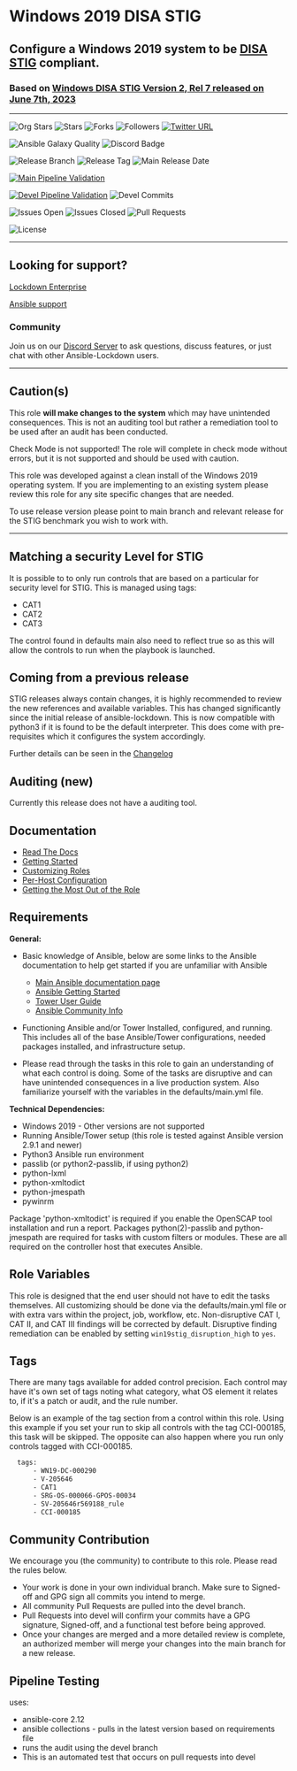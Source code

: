 # Windows 2019 DISA STIG

## Configure a Windows 2019 system to be [DISA STIG](https://public.cyber.mil/stigs/downloads/) compliant.

### Based on [ Windows DISA STIG Version 2, Rel 7 released on June 7th, 2023 ](https://dl.dod.cyber.mil/wp-content/uploads/stigs/zip/U_MS_Windows_Server_2019_V2R7_STIG.zip)

---

![Org Stars](https://img.shields.io/github/stars/ansible-lockdown?label=Org%20Stars&style=social)
![Stars](https://img.shields.io/github/stars/ansible-lockdown/Windows-2019-STIG?label=Repo%20Stars&style=social)
![Forks](https://img.shields.io/github/forks/ansible-lockdown/Windows-2019-STIG?style=social)
![Followers](https://img.shields.io/github/followers/ansible-lockdown?style=social)
[![Twitter URL](https://img.shields.io/twitter/url/https/twitter.com/AnsibleLockdown.svg?style=social&label=Follow%20%40AnsibleLockdown)](https://twitter.com/AnsibleLockdown)

![Ansible Galaxy Quality](https://img.shields.io/ansible/quality/61461?label=Quality&&logo=ansible)
![Discord Badge](https://img.shields.io/discord/925818806838919229?logo=discord)

![Release Branch](https://img.shields.io/badge/Release%20Branch-Main-brightgreen)
![Release Tag](https://img.shields.io/github/v/tag/ansible-lockdown/Windows-2019-STIG?label=Release%20Tag&&color=success)
![Main Release Date](https://img.shields.io/github/release-date/ansible-lockdown/Windows-2019-STIG?label=Release%20Date)

[![Main Pipeline Validation](https://github.com/ansible-lockdown/Windows-2019-STIG/actions/workflows/main_pipeline_validation.yml/badge.svg?event=pull_request_target)](https://github.com/ansible-lockdown/Windows-2019-STIG/actions/workflows/main_pipeline_validation.yml)

[![Devel Pipeline Validation](https://github.com/ansible-lockdown/Windows-2019-STIG/actions/workflows/devel_pipeline_validation.yml/badge.svg?branch=devel&event=pull_request_target)](https://github.com/ansible-lockdown/Windows-2019-STIG/actions/workflows/devel_pipeline_validation.yml)
![Devel Commits](https://img.shields.io/github/commit-activity/m/ansible-lockdown/Windows-2019-STIG/devel?color=dark%20green&label=Devel%20Branch%20Commits)

![Issues Open](https://img.shields.io/github/issues-raw/ansible-lockdown/Windows-2019-STIG?label=Open%20Issues)
![Issues Closed](https://img.shields.io/github/issues-closed-raw/ansible-lockdown/Windows-2019-STIG?label=Closed%20Issues&&color=success)
![Pull Requests](https://img.shields.io/github/issues-pr/ansible-lockdown/Windows-2019-STIG?label=Pull%20Requests)

![License](https://img.shields.io/github/license/ansible-lockdown/Windows-2019-STIG?label=License)

---

## Looking for support?

[Lockdown Enterprise](https://www.lockdownenterprise.com#GH_AL_WINDOWS_2019_stig)

[Ansible support](https://www.mindpointgroup.com/cybersecurity-products/ansible-counselor#GH_AL_WINDOWS_2019_stig)

### Community

Join us on our [Discord Server](https://discord.io/ansible-lockdown) to ask questions, discuss features, or just chat with other Ansible-Lockdown users.

---

## Caution(s)

This role **will make changes to the system** which may have unintended consequences. This is not an auditing tool but rather a remediation tool to be used after an audit has been conducted.

Check Mode is not supported! The role will complete in check mode without errors, but it is not supported and should be used with caution.

This role was developed against a clean install of the Windows 2019 operating system. If you are implementing to an existing system please review this role for any site specific changes that are needed.

To use release version please point to main branch and relevant release for the STIG benchmark you wish to work with.

---

## Matching a security Level for STIG

It is possible to to only run controls that are based on a particular for security level for STIG.
This is managed using tags:

- CAT1
- CAT2
- CAT3

The control found in defaults main also need to reflect true so as this will allow the controls to run when the playbook is launched.

## Coming from a previous release

STIG releases always contain changes, it is highly recommended to review the new references and available variables. This has changed significantly since the initial release of ansible-lockdown.
This is now compatible with python3 if it is found to be the default interpreter. This does come with pre-requisites which it configures the system accordingly.

Further details can be seen in the [Changelog](./ChangeLog.md)

## Auditing (new)

Currently this release does not have a auditing tool.

## Documentation

- [Read The Docs](https://ansible-lockdown.readthedocs.io/en/latest/)
- [Getting Started](https://www.lockdownenterprise.com/docs/getting-started-with-lockdown#GH_AL_WINDOWS_2019_stig)
- [Customizing Roles](https://www.lockdownenterprise.com/docs/customizing-lockdown-enterprise#GH_AL_WINDOWS_2019_stig)
- [Per-Host Configuration](https://www.lockdownenterprise.com/docs/per-host-lockdown-enterprise-configuration#GH_AL_WINDOWS_2019_stig)
- [Getting the Most Out of the Role](https://www.lockdownenterprise.com/docs/get-the-most-out-of-lockdown-enterprise#GH_AL_WINDOWS_2019_stig)

## Requirements

**General:**

- Basic knowledge of Ansible, below are some links to the Ansible documentation to help get started if you are unfamiliar with Ansible

  - [Main Ansible documentation page](https://docs.ansible.com)
  - [Ansible Getting Started](https://docs.ansible.com/ansible/latest/user_guide/intro_getting_started.html)
  - [Tower User Guide](https://docs.ansible.com/ansible-tower/latest/html/userguide/index.html)
  - [Ansible Community Info](https://docs.ansible.com/ansible/latest/community/index.html)
- Functioning Ansible and/or Tower Installed, configured, and running. This includes all of the base Ansible/Tower configurations, needed packages installed, and infrastructure setup.
- Please read through the tasks in this role to gain an understanding of what each control is doing. Some of the tasks are disruptive and can have unintended consequences in a live production system. Also familiarize yourself with the variables in the defaults/main.yml file.

**Technical Dependencies:**

- Windows 2019 - Other versions are not supported
- Running Ansible/Tower setup (this role is tested against Ansible version 2.9.1 and newer)
- Python3 Ansible run environment
- passlib (or python2-passlib, if using python2)
- python-lxml
- python-xmltodict
- python-jmespath
- pywinrm

Package 'python-xmltodict' is required if you enable the OpenSCAP tool installation and run a report. Packages python(2)-passlib and python-jmespath are required for tasks with custom filters or modules. These are all required on the controller host that executes Ansible.

## Role Variables

This role is designed that the end user should not have to edit the tasks themselves. All customizing should be done via the defaults/main.yml file or with extra vars within the project, job, workflow, etc. Non-disruptive CAT I, CAT II, and CAT III findings will be corrected by default. Disruptive finding remediation can be enabled by setting `win19stig_disruption_high` to `yes`.

## Tags

There are many tags available for added control precision. Each control may have it's own set of tags noting what category, what OS element it relates to, if it's a patch or audit, and the rule number.

Below is an example of the tag section from a control within this role. Using this example if you set your run to skip all controls with the tag CCI-000185, this task will be skipped. The opposite can also happen where you run only controls tagged with CCI-000185.

```sh
  tags:
      - WN19-DC-000290
      - V-205646
      - CAT1
      - SRG-OS-000066-GPOS-00034
      - SV-205646r569188_rule
      - CCI-000185
```

## Community Contribution

We encourage you (the community) to contribute to this role. Please read the rules below.

- Your work is done in your own individual branch. Make sure to Signed-off and GPG sign all commits you intend to merge.
- All community Pull Requests are pulled into the devel branch.
- Pull Requests into devel will confirm your commits have a GPG signature, Signed-off, and a functional test before being approved.
- Once your changes are merged and a more detailed review is complete, an authorized member will merge your changes into the main branch for a new release.

## Pipeline Testing

uses:

- ansible-core 2.12
- ansible collections - pulls in the latest version based on requirements file
- runs the audit using the devel branch
- This is an automated test that occurs on pull requests into devel
